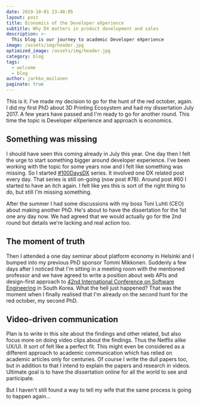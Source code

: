 ```yaml
---
date: 2019-10-01 23:48:05
layout: post
title: Economics of the Developer eXperience
subtitle: Why DX matters in product development and sales
description: >-
  This blog is our journey to academic Developer eXperience
image: /assets/img/header.jpg
optimized_image: /assets/img/header.jpg
category: blog
tags:
  - welcome
  - blog
author: jarkko_moilanen
paginate: true
---
```


This is it. I've made my decision to go for the hunt of the red october, again. I did my first PhD about 3D Printing Ecosystem and had my dissertation July 2017. A few years have passed and I'm ready to go for another round. This time the topic is Developer eXperience and approach is economics. 

## Something was missing

I should have seen this coming already in July this year. One day then I felt the urge to start something bigger around developer experience. I've been working with the topic for some years now and I felt like something was missing. So I started [#100DaysDX](https://100daysdx.com) series. It involved one DX related post every day. That series is still on-going (now post #78). Around post #60 I started to have an itch again. I felt like yes this is sort of the right thing to do, but still I'm missing something. 

After the summer I had some discussions with my boss Toni Luhti (CEO) about making another PhD. He's about to have the dissertation for the 1st one any day now. We had agreed that we would actually go for the 2nd round but details we're lacking and real action too. 

## The moment of truth

Then I attended a one day seminar about platform economy in Helsinki and I bumped into my previous PhD sponsor Tommi Mikkonen. Suddenly a few days after I noticed that I'm sitting in a meeting room with the mentioned professor and we have agreed to write a position about web APIs and design-first approach to [42nd International Conference on Software Engineering](https://conf.researchr.org/home/icse-2020) in South Korea. What the hell just happened? That was the moment when I finally realised that I'm already on the second hunt for the red october, my second PhD. 

## Video-driven communication

Plan is to write in this site about the findings and other related, but also focus more on doing video clips about the findings. Thus the Netflix alike UX/UI. It sort of felt like a perfect fit. This might even be considered as a different approach to academic communication which has relied on academic articles only for centuries. Of course I write the dull papers too, but in addition to that I intend to explain the papers and research in videos. Ultimate goal is to have the dissertation online for all the world to see and participate. 

But I haven't still found a way to tell my wife that the same process is going to happen again...